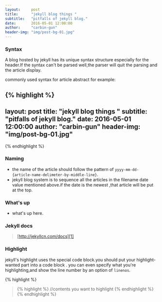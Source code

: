 ```yaml
---
layout:     post
title:      "jekyll blog things "
subtitle:   "pitfalls of jekyll blog."
date:       2016-05-01 12:00:00
author:     "carbin-gun"
header-img: "img/post-bg-01.jpg"
---
```


### Syntax
A blog hosted by jekyll has its unique syntax structure especially for the header.If the syntax can't be parsed well,the parser will quit the parsing and the article display.

commonly used syntax for article abstract for example:

{% highlight  %}
---
layout:     post
title:      "jekyll blog things "
subtitle:   "pitfalls of jekyll blog."
date:       2016-05-01 12:00:00
author:     "carbin-gun"
header-img: "img/post-bg-01.jpg"
---
{% endhighlight %}


### Naming
- the name of the article should follow the pattern of `yyyy-mm-dd-{article-name-delimeter-by-middle-line}`.
-  jekyll blog system is to sequence all the articles in the filename date value mentioned above.if the date is the newest ,that article will be put at the top.

### What's up
- what's up here.

### Jekyll docs
> [http://jekyllcn.com/docs][1]

### Highlight
 jekyll's highlight uses the special code block.you should put your highlight-wanted part into a code block . you can even specify what you're highlighting,and show the line number by an option of `linenos`.

{% highlight  %}
> {% highlight %}
> //contents you want to highlight
> {% endhighlight %}
{% endhighlight %}

[1]:	http://jekyllcn.com/docs